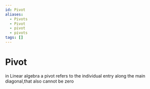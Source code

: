 ```yaml
---
id: Pivot
aliases:
  - Pivots
  - Pivot
  - pivot
  - pivots
tags: []
---
```


# Pivot
in Linear algebra a pivot refers to the individual entry along the main diagonal,that also cannot be zero
